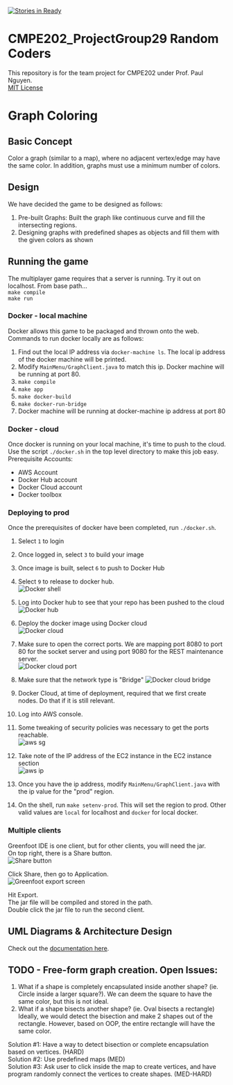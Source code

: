 [![Stories in Ready](https://badge.waffle.io/veereshkamble/CMPE202_ProjectGroup29.png?label=ready&title=Ready)](https://waffle.io/veereshkamble/CMPE202_ProjectGroup29)
# CMPE202_ProjectGroup29 Random Coders
This repository is for the team project for CMPE202 under Prof. Paul Nguyen.  
[MIT License](./LICENSE)

# Graph Coloring  

## Basic Concept  
Color a graph (similar to a map), where no adjacent vertex/edge may have the same color.  In addition, graphs must use a minimum number of colors.  

## Design

We have decided the game to be designed as follows:  
1. Pre-built Graphs: Built the graph like continuous curve and fill the intersecting regions.  
2. Designing graphs with predefined shapes as objects and fill them with the given colors as shown  

## Running the game  

The multiplayer game requires that a server is running.  Try it out on localhost.
From base path...  
`make compile`  
`make run`  

### Docker -  local machine
Docker allows this game to be packaged and thrown onto the web.
Commands to run docker locally are as follows:  

1. Find out the local IP address via `docker-machine ls`.  The local ip address of the docker machine will be printed.  
2. Modify `MainMenu/GraphClient.java` to match this ip.  Docker machine will be running at port 80.
2. `make compile`  
3. `make app`  
4. `make docker-build`  
5. `make docker-run-bridge`
6. Docker machine will be running at docker-machine ip address at port 80  

### Docker - cloud
Once docker is running on your local machine, it's time to push to the cloud.
Use the script `./docker.sh` in the top level directory to make this job easy.
Prerequisite Accounts:
* AWS Account  
* Docker Hub account  
* Docker Cloud account  
* Docker toolbox  

### Deploying to prod
Once the prerequisites of docker have been completed, run `./docker.sh`.  
1. Select `1` to login  
2. Once logged in, select `3` to build your image  
3. Once image is built, select `6` to push to Docker Hub  
4. Select `9` to release to docker hub.  
![Docker shell](./docImgs/dockersh.png)

5. Log into Docker hub to see that your repo has been pushed to the cloud  
![Docker hub](./docImgs/dockerhub-repo.png)  

6. Deploy the docker image using Docker cloud  
![Docker cloud](./docImgs/dockercloud.png)

7.  Make sure to open the correct ports.  We are mapping port 8080 to port 80 for the socket server and using port 9080 for the REST maintenance server.  
![Docker cloud port](./docImgs/dockercloud-port.png)

8.  Make sure that the network type is "Bridge"
![Docker cloud bridge](./docImgs/dockercloud-bridge.png)

9.  Docker Cloud, at time of deployment, required that we first create nodes.  Do that if it is still relevant.  

10. Log into AWS console.  

11.  Some tweaking of security policies was necessary to get the ports reachable.   
![aws sg](./docImgs/aws-sg.png)

12. Take note of the IP address of the EC2 instance in the EC2 instance section  
![aws ip](./docImgs/aws-ipname.png)

13.  Once you have the ip address, modify `MainMenu/GraphClient.java` with the ip value for the "prod" region.   

14.  On the shell, run `make setenv-prod`.  This will set the region to prod.  Other valid values are `local` for localhost and `docker` for local docker.  



### Multiple clients
Greenfoot IDE is one client, but for other clients, you will need the jar.  
On top right, there is a Share button.  
![Share button](./docImgs/share.png)

Click Share, then go to Application.  
![Greenfoot export screen](./docImgs/export.png)

Hit Export.  
The jar file will be compiled and stored in the path.  
Double click the jar file to run the second client.  


## UML Diagrams & Architecture Design
Check out the [documentation here](./UML/README.md).  


## TODO - Free-form graph creation.  Open Issues:  

1. What if a shape is completely encapsulated inside another shape?  (ie. Circle inside a larger square?).  We can deem the square to have the same color, but this is not ideal.  
2. What if a shape bisects another shape?  (ie. Oval bisects a rectangle)  Ideally, we would detect the bisection and make 2 shapes out of the rectangle.  However, based on OOP, the entire rectangle will have the same color.  

Solution #1: Have a way to detect bisection or complete encapsulation based on vertices.  (HARD)  
Solution #2: Use predefined maps (MED)  
Solution #3: Ask user to click inside the map to create vertices, and have program randomly connect the vertices to create shapes. (MED-HARD)  



